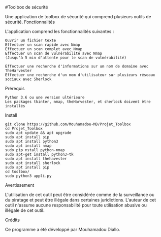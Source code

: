 #Toolbox de sécurité

Une application de toolbox de sécurité qui comprend plusieurs outils de sécurité.
Fonctionnalités

L'application comprend les fonctionnalités suivantes :

    Ouvrir un fichier texte
    Effectuer un scan rapide avec Nmap
    Effectuer un scan complet avec Nmap
    Effectuer un scan de vulnérabilité avec Nmap
    (Jusqu'à 5 min d'attente pour le scan de vulnérabilité)
    
    Effectuer une recherche d'informations sur un nom de domaine avec TheHarvester
    Effectuer une recherche d'un nom d'utilisateur sur plusieurs réseaux sociaux avec Sherlock

Prérequis

    Python 3.6 ou une version ultérieure
    Les packages tkinter, nmap, theHarvester, et sherlock doivent être installés

    
Install

    git clone https://github.com/Mouhamadou-MD/Projet_Toolbox
    cd Projet_Toolbox
    sudo apt update && apt upgrade
    sudo apt install pip
    sudo apt install python3
    sudo apt install nmap
    sudo pip nstall python-nmap
    sudo apt-get install python3-tk
    sudo apt install thehavester
    sudo apt install sherlock
    sudo apt install pip
    cd toolbox/
    sudo python3 appli.py
  
Avertissement

L'utilisation de cet outil peut être considérée comme de la surveillance ou du piratage et peut être illégale dans certaines juridictions. L'auteur de cet outil n'assume aucune responsabilité pour toute utilisation abusive ou illégale de cet outil.

Crédits

Ce programme a été développé par Mouhamadou Diallo.
